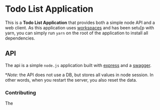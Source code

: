 # Todo List Application

This is a **Todo List Application** that provides both a simple node API and a web client.
As this application uses [workspaces](https://classic.yarnpkg.com/lang/en/docs/workspaces/) and has been setu[p with yarn, you can simply run `yarn` on the root of the application to install all dependencies.

## API

The api is a simple `node.js` application built with [express](https://expressjs.com/) and a [swagger](https://github.com/scottie1984/swagger-ui-express).

\*_Note:_ the API does not use a DB, but stores all values in node session. In other words, when you restart the server, you also reset the data.

### Contributing

The

```

```
